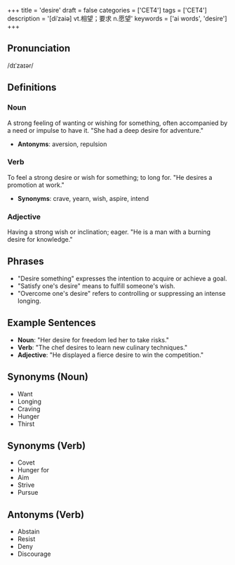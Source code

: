 +++
title = 'desire'
draft = false
categories = ['CET4']
tags = ['CET4']
description = '[diˈzaiə] vt.相望；要求 n.愿望'
keywords = ['ai words', 'desire']
+++

## Pronunciation
/dɪˈzaɪər/

## Definitions
### Noun
A strong feeling of wanting or wishing for something, often accompanied by a need or impulse to have it. "She had a deep desire for adventure."
- **Antonyms**: aversion, repulsion

### Verb
To feel a strong desire or wish for something; to long for. "He desires a promotion at work."
- **Synonyms**: crave, yearn, wish, aspire, intend

### Adjective
Having a strong wish or inclination; eager. "He is a man with a burning desire for knowledge."

## Phrases
- "Desire something" expresses the intention to acquire or achieve a goal.
- "Satisfy one's desire" means to fulfill someone's wish.
- "Overcome one's desire" refers to controlling or suppressing an intense longing.

## Example Sentences
- **Noun**: "Her desire for freedom led her to take risks."
- **Verb**: "The chef desires to learn new culinary techniques."
- **Adjective**: "He displayed a fierce desire to win the competition."

## Synonyms (Noun)
- Want
- Longing
- Craving
- Hunger
- Thirst

## Synonyms (Verb)
- Covet
- Hunger for
- Aim
- Strive
- Pursue

## Antonyms (Verb)
- Abstain
- Resist
- Deny
- Discourage
